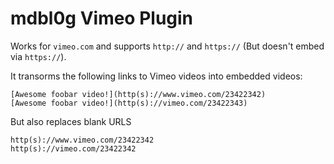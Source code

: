 # mdbl0g Vimeo Plugin
Works for `vimeo.com` and supports `http://` and `https://` (But doesn't embed via `https://`).

It transorms the following links to Vimeo videos into embedded videos:

    [Awesome foobar video!](http(s)://www.vimeo.com/23422342)
    [Awesome foobar video!](http(s)://vimeo.com/23422343)
	
But also replaces blank URLS

    http(s)://www.vimeo.com/23422342
    http(s)://vimeo.com/23422342